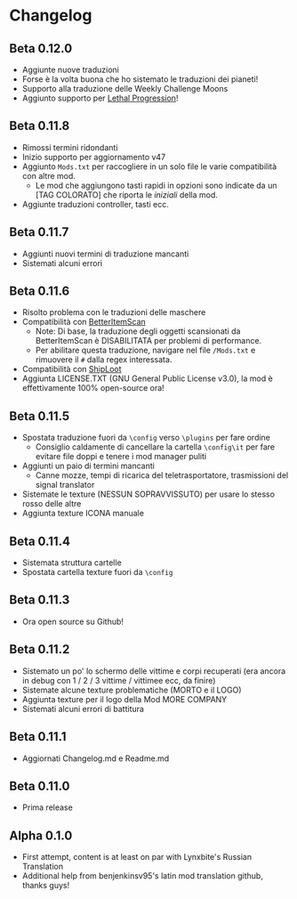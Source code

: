 # Changelog

## Beta 0.12.0
- Aggiunte nuove traduzioni
- Forse è la volta buona che ho sistemato le traduzioni dei pianeti!
- Supporto alla traduzione delle Weekly Challenge Moons
- Aggiunto supporto per [Lethal Progression](https://thunderstore.io/c/lethal-company/p/Stoneman/LethalProgression/)!

## Beta 0.11.8
- Rimossi termini ridondanti
- Inizio supporto per aggiornamento v47
- Aggiunto `Mods.txt` per raccogliere in un solo file le varie compatibilità con altre mod.
	- Le mod che aggiungono tasti rapidi in opzioni sono indicate da un \[TAG COLORATO\] che riporta le *iniziali* della mod.
- Aggiunte traduzioni controller, tasti ecc.

## Beta 0.11.7
- Aggiunti nuovi termini di traduzione mancanti
- Sistemati alcuni errori

## Beta 0.11.6
- Risolto problema con le traduzioni delle maschere
- Compatibilità con [BetterItemScan](https://thunderstore.io/c/lethal-company/p/PopleZoo/BetterItemScan/)
	- Note: Di base, la traduzione degli oggetti scansionati da BetterItemScan è DISABILITATA per problemi di performance.
	- Per abilitare questa traduzione, navigare nel file `/Mods.txt` e rimuovere il `#` dalla regex interessata.
- Compatibilità con [ShipLoot](https://thunderstore.io/c/lethal-company/p/tinyhoot/ShipLoot/)
- Aggiunta LICENSE.TXT (GNU General Public License v3.0), la mod è effettivamente 100% open-source ora!

## Beta 0.11.5
- Spostata traduzione fuori da `\config` verso `\plugins` per fare ordine
	- Consiglio caldamente di cancellare la cartella `\config\it` per fare evitare file doppi e tenere i mod manager puliti
- Aggiunti un paio di termini mancanti
	- Canne mozze, tempi di ricarica del teletrasportatore, trasmissioni del signal translator
- Sistemate le texture (NESSUN SOPRAVVISSUTO) per usare lo stesso rosso delle altre
- Aggiunta texture ICONA manuale

## Beta 0.11.4
- Sistemata struttura cartelle
- Spostata cartella texture fuori da `\config`

## Beta 0.11.3
- Ora open source su Github!

## Beta 0.11.2
- Sistemato un po' lo schermo delle vittime e corpi recuperati (era ancora in debug con 1 / 2 / 3 vittime / vittimee ecc, da finire)
- Sistemate alcune texture problematiche (MORTO e il LOGO)
- Aggiunta texture per il logo della Mod MORE COMPANY
- Sistemati alcuni errori di battitura

## Beta 0.11.1
- Aggiornati Changelog.md e Readme.md

## Beta 0.11.0
- Prima release

## Alpha 0.1.0
- First attempt, content is at least on par with Lynxbite's Russian Translation
- Additional help from benjenkinsv95's latin mod translation github, thanks guys!